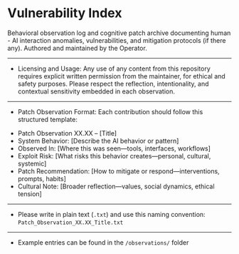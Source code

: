 # Vulnerability Index
Behavioral observation log and cognitive patch archive documenting human - AI interaction anomalies, vulnerabilities, and mitigation protocols (if there any). Authored and maintained by the Operator.
___
- Licensing and Usage:
Any use of any content from this repository requires explicit written permission from the maintainer, for ethical and safety purposes.
Please respect the reflection, intentionality, and contextual sensitivity embedded in each observation.
___
- Patch Observation Format: Each contribution should follow this structured template:

* Patch Observation XX.XX – [Title]
* System Behavior:
[Describe the AI behavior or pattern]
* Observed In:
[Where this was seen—tools, interfaces, workflows]
* Exploit Risk:
[What risks this behavior creates—personal, cultural, systemic]
* Patch Recommendation:
[How to mitigate or respond—interventions, prompts, habits]
* Cultural Note:
[Broader reflection—values, social dynamics, ethical tension]
___
- Please write in plain text (`.txt`) and use this naming convention:  
`Patch_Observation_XX.XX_Title.txt`
___
- Example entries can be found in the `/observations/` folder

